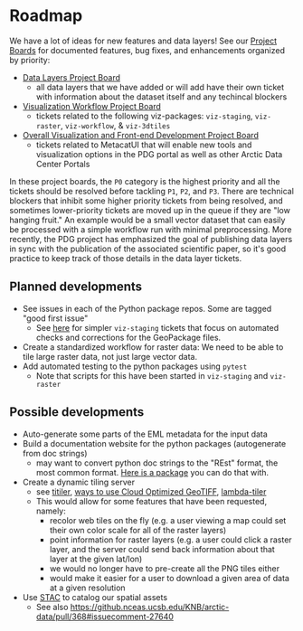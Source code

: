 # Roadmap

We have a lot of ideas for new features and data layers! See our [Project Boards](https://github.com/orgs/PermafrostDiscoveryGateway/projects) for documented features, bug fixes, and enhancements organized by priority:

- [Data Layers Project Board](https://github.com/orgs/PermafrostDiscoveryGateway/projects/18/views/2)
  - all data layers that we have added or will add have their own ticket with information about the dataset itself and any techincal blockers
- [Visualization Workflow Project Board](https://github.com/orgs/PermafrostDiscoveryGateway/projects/16/views/2)
  - tickets related to the following viz-packages: `viz-staging`, `viz-raster`, `viz-workflow`, & `viz-3dtiles`
- [Overall Visualization and Front-end Development Project Board](https://github.com/orgs/PermafrostDiscoveryGateway/projects/3)
  - tickets related to MetacatUI that will enable new tools and visualization options in the PDG portal as well as other Arctic Data Center Portals

In these project boards, the `P0` category is the highest priority and all the tickets should be resolved before tackling `P1`, `P2`, and `P3`. There are technical blockers that inhibit some higher priority tickets from being resolved, and sometimes lower-priority tickets are moved up in the queue if they are "low hanging fruit." An example would be a small vector dataset that can easily be processed with a simple workflow run with minimal preprocessing. More recently, the PDG project has emphasized the goal of publishing data layers in sync with the publication of the associated scientific paper, so it's good practice to keep track of those details in the data layer tickets. 

## Planned developments

- See issues in each of the Python package repos. Some are tagged "good first issue"
  - See [here](https://github.com/PermafrostDiscoveryGateway/viz-staging/issues?q=is%3Aissue+is%3Aopen+label%3A%22good+first+issue%22) for simpler `viz-staging` tickets that focus on automated checks and corrections for the GeoPackage files.
- Create a standardized workflow for raster data: We need to be able to tile large raster data, not just large vector data.
- Add automated testing to the python packages using `pytest`
  - Note that scripts for this have been started in `viz-staging` and `viz-raster`

## Possible developments

- Auto-generate some parts of the EML metadata for the input data
- Build a documentation website for the python packages (autogenerate from doc strings)
	- may want to convert python doc strings to the "REst" format, the most common format. [Here is a package](https://github.com/dadadel/pyment) you can do that with.
- Create a dynamic tiling server
  - see [titiler](https://developmentseed.org/titiler/dynamic_tiling/), [ways to use Cloud Optimized GeoTIFF](https://medium.com/devseed/cog-talk-part-2-mosaics-bbbf474e66df), [lambda-tiler](https://github.com/vincentsarago/lambda-tiler)
  - This would allow for some features that have been requested, namely:
    - recolor web tiles on the fly (e.g. a user viewing a map could set their own color scale for all of the raster layers)
    - point information for raster layers (e.g. a user could click a raster layer, and the server could send back information about that layer at the given lat/lon)
    - we would no longer have to pre-create all the PNG tiles either
    - would make it easier for a user to download a given area of data at a given resolution
- Use [STAC](https://stacspec.org/en) to catalog our spatial assets
	- See also https://github.nceas.ucsb.edu/KNB/arctic-data/pull/368#issuecomment-27640
